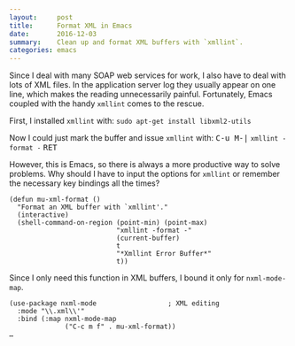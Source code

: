 ```yaml
---
layout:     post
title:      Format XML in Emacs
date:       2016-12-03
summary:    Clean up and format XML buffers with `xmllint`.
categories: emacs
---
```


Since I deal with many SOAP web services for work, I also have to deal with lots
of XML files. In the application server log they usually appear on one line,
which makes the reading unnecessarily painful. Fortunately, Emacs coupled with
the handy `xmllint` comes to the rescue.

First, I installed `xmllint` with: `sudo apt-get install libxml2-utils`

Now I could just mark the buffer and issue `xmllint` with: <kbd>C-u M-|</kbd>
`xmllint -format -` <kbd>RET</kbd>

However, this is Emacs, so there is always a more productive way to solve
problems. Why should I have to input the options for `xmllint` or remember the
necessary key bindings all the times?

``` emacs-lisp
(defun mu-xml-format ()
  "Format an XML buffer with `xmllint'."
  (interactive)
  (shell-command-on-region (point-min) (point-max)
                           "xmllint -format -"
                           (current-buffer)
                           t
                           "*Xmllint Error Buffer*"
                           t))
```
Since I only need this function in XML buffers, I bound it only for
`nxml-mode-map`.

``` emacs-lisp
(use-package nxml-mode                  ; XML editing
  :mode "\\.xml\\'"
  :bind (:map nxml-mode-map
              ("C-c m f" . mu-xml-format))
…
```
